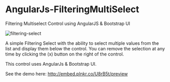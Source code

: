 # AngularJs-FilteringMultiSelect
Filtering Multiselect Control using AngularJS &amp; Bootstrap UI

![filtering-select](https://cloud.githubusercontent.com/assets/5469407/9602629/dc9955e0-50b2-11e5-9c9a-1c2d4a13b649.png)

A simple Filtering Select with the ability to select multiple values from the list and display them below the control.
You can remove the selection at any time by clicking the (x) button on the right of the control.

This control uses AngularJs & Bootstrap UI.

See the demo here: http://embed.plnkr.co/U8rB5t/preview
